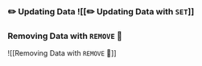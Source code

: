 ### ✏️ Updating Data ![[✏️ Updating Data with `SET`]]

### Removing Data with `REMOVE` 🚫
![[Removing Data with `REMOVE` 🚫]]